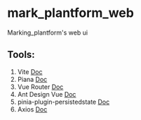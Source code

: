 # mark_plantform_web
Marking_plantform's web ui


## Tools:
1. Vite
   [Doc](https://vitejs.dev/guide/)
2. Piana
   [Doc](https://pinia.vuejs.org/zh/introduction.html)
3. Vue Router
   [Doc](https://router.vuejs.org/zh/introduction.html)
4. Ant Design Vue
   [Doc](https://next.antdv.com/components/overview-cn)
5. pinia-plugin-persistedstate
   [Doc](https://prazdevs.github.io/pinia-plugin-persistedstate/zh/)
6. Axios
   [Doc](https://axios-http.com/)
